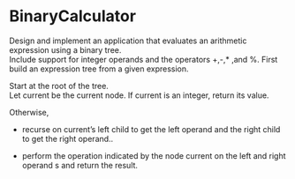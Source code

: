 # BinaryCalculator

Design and implement an application that evaluates an arithmetic expression using a binary tree.  
Include support for integer operands and the operators +,-,* ,and %.  First build an expression 
tree from a given expression.

Start at the root of the tree.  
Let current be the current node. 
If current is an integer, return its value. 

Otherwise,
- recurse on current’s  left child to get the left operand and the right child to get the right 
  operand..  

- perform the operation indicated by the node current on the left and right operand s and return 
  the result.  
